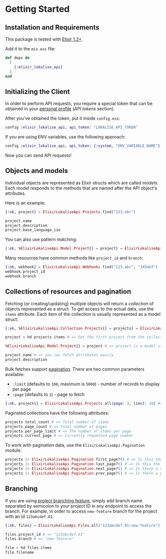 # Getting Started

## Installation and Requirements

This package is tested with [Elixir 1.2+](https://elixir-lang.org/).

Add it to the `mix.exs` file:

```elixir
def deps do
  [
    {:elixir_lokalise_api}
  ]
end
```



## Initializing the Client

In order to perform API requests, you require a special token that can be obtained in your [personal profile](https://lokalise.com/profile#apitokens) (*API tokens* section).

After you've obtained the token, put it inside `config.exs`:

```elixir
config :elixir_lokalise_api, api_token: "LOKALISE_API_TOKEN"
```

If you are using ENV variables, use the following approach:

```elixir
config :elixir_lokalise_api, api_token: {:system, "ENV_VARIABLE_NAME"}
```

Now you can send API requests!

## Objects and models

Individual objects are represented as Elixir structs which are called *models*. Each model responds to the methods that are named after the API object's attributes.

Here is an example:

```elixir
{:ok, project} = ElixirLokaliseApi.Projects.find("123.abc")

project.name
project.description
project.base_language_iso
```

You can also use pattern matching:

```elixir
{:ok, %ElixirLokaliseApi.Model.Project{} = project} = ElixirLokaliseApi.Projects.find("123.abc")
```

Many resources have common methods like `project_id` and `branch`:

```elixir
{:ok, webhook} = ElixirLokaliseApi.Webhooks.find("123.abc", "345def")
webhook.project_id
webhook.branch
```

## Collections of resources and pagination

Fetching (or creating/updating) multiple objects will return a *collection* of objects represented as a struct. To get access to the actual data, use the `items` attribute. Each item of the collection is usually represented as a model struct:

```elixir
{:ok, %ElixirLokaliseApi.Collection.Projects{} = projects} = ElixirLokaliseApi.Projects.all()

project = hd projects.items # => Get the first project from the collection

%ElixirLokaliseApi.Model.Project{} = project # => project is a model struct

project.name # => you can fetch attributes easily
project.description
```

Bulk fetches support [pagination](https://app.lokalise.com/api2docs/curl/#resource-pagination). There are two common parameters available:

* `:limit` (defaults to `100`, maximum is `5000`) - number of records to display per page
* `:page` (defaults  to `1`) - page to fetch

```elixir
{:ok, projects} = ElixirLokaliseApi.Projects.all(page: 3, limit: 10) #=> Paginate by 10 records and fetch the third page
```

Paginated collections have the following attributes:

```elixir
projects.total_count # => Total number of items
projects.page_count # => Total number of pages
projects.per_page_limit # => The number of items per page
projects.current_page # => Currently requested page number
```

To work with pagination data, use the `ElixirLokaliseApi.Pagination` module:

```elixir
projects |> ElixirLokaliseApi.Pagination.first_page?() # => Is this the first page?
projects |> ElixirLokaliseApi.Pagination.last_page?() # => Is this the last page?
projects |> ElixirLokaliseApi.Pagination.next_page?() # => Is there a next page available?
projects |> ElixirLokaliseApi.Pagination.prev_page?() # => Is there a previous page available?
```

## Branching

If you are using [project branching feature](https://docs.lokalise.com/en/articles/3391861-project-branching), simply add branch name separated by semicolon to your project ID in any endpoint to access the branch. For example, in order to access `new-feature` branch for the project with an id `123abcdef.01`:

```elixir
{:ok, files} = ElixirLokaliseApi.Files.all("123abcdef.01:new-feature")

files.project_id # => "123abcdef.01"
files.branch # => "new-feature"

file = hd files.items
file.filename
```
